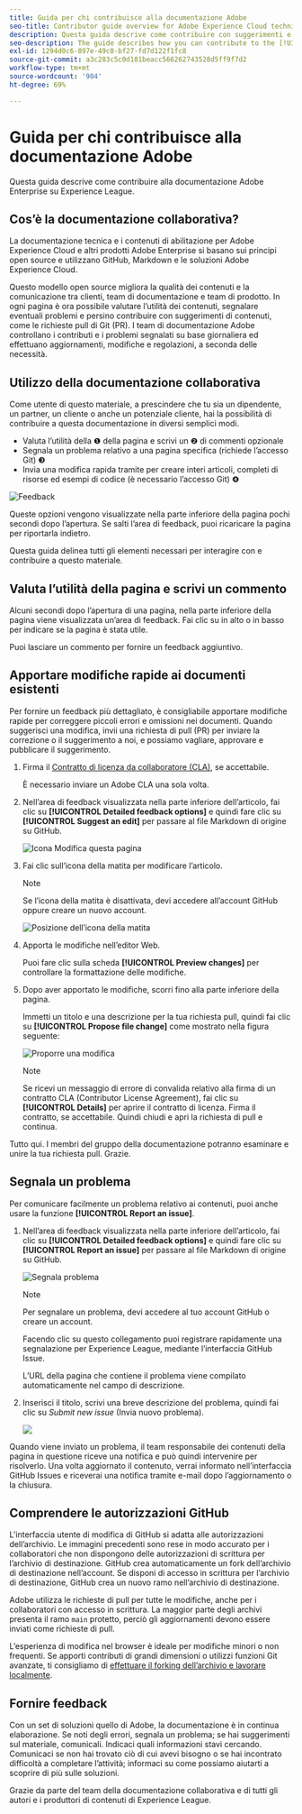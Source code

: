 ```yaml
---
title: Guida per chi contribuisce alla documentazione Adobe
seo-title: Contributor guide overview for Adobe Experience Cloud technical documentation
description: Questa guida descrive come contribuire con suggerimenti e aggiunte al sito della documentazione di Adobe.
seo-description: The guide describes how you can contribute to the [!UICONTROL Adobe Experience Cloud] technical documentation.
exl-id: 1294d0c6-897e-49c0-bf27-fd7d122f1fc8
source-git-commit: a3c283c5c0d181beacc566262743528d5ff9f7d2
workflow-type: tm+mt
source-wordcount: '904'
ht-degree: 69%

---
```


# Guida per chi contribuisce alla documentazione Adobe

Questa guida descrive come contribuire alla documentazione Adobe Enterprise su Experience League.

## Cos’è la documentazione collaborativa?

La documentazione tecnica e i contenuti di abilitazione per Adobe Experience Cloud e altri prodotti Adobe Enterprise si basano sui principi open source e utilizzano GitHub, Markdown e le soluzioni Adobe Experience Cloud.

Questo modello open source migliora la qualità dei contenuti e la comunicazione tra clienti, team di documentazione e team di prodotto. In ogni pagina è ora possibile valutare l’utilità dei contenuti, segnalare eventuali problemi e persino contribuire con suggerimenti di contenuti, come le richieste pull di Git (PR). I team di documentazione Adobe controllano i contributi e i problemi segnalati su base giornaliera ed effettuano aggiornamenti, modifiche e regolazioni, a seconda delle necessità.

## Utilizzo della documentazione collaborativa

Come utente di questo materiale, a prescindere che tu sia un dipendente, un partner, un cliente o anche un potenziale cliente, hai la possibilità di contribuire a questa documentazione in diversi semplici modi.

* Valuta l’utilità della ❶ della pagina e scrivi un ❷ di commenti opzionale
* Segnala un problema relativo a una pagina specifica (richiede l’accesso Git) ❸
* Invia una modifica rapida tramite per creare interi articoli, completi di risorse ed esempi di codice (è necessario l’accesso Git) ❹

![Feedback](assets/feedback-options.png)

Queste opzioni vengono visualizzate nella parte inferiore della pagina pochi secondi dopo l’apertura. Se salti l’area di feedback, puoi ricaricare la pagina per riportarla indietro.

Questa guida delinea tutti gli elementi necessari per interagire con e contribuire a questo materiale.

<!--
>[!IMPORTANT]
>All repositories that publish to docs.adobe.com have adopted the [Adobe Open Source Code of Conduct](../code-of-conduct.md) or the [.NET Foundation Code of Conduct](https://dotnetfoundation.org/code-of-conduct). For more information, see the [Contributing](../contributing.md) article.
>
> Minor corrections or clarifications to documentation and code examples in public repositories are covered by the [Adobe Documentation Terms of Use](https://www.adobe.com/legal/terms.html). New or significant changes generate a comment in the pull request, asking you to submit an online Contribution License Agreement (CLA) if you are not an employee of Adobe. We need you to complete the online form before we can review or accept your pull request.
-->

## Valuta l’utilità della pagina e scrivi un commento

Alcuni secondi dopo l’apertura di una pagina, nella parte inferiore della pagina viene visualizzata un’area di feedback. Fai clic su in alto o in basso per indicare se la pagina è stata utile.

Puoi lasciare un commento per fornire un feedback aggiuntivo.

## Apportare modifiche rapide ai documenti esistenti

Per fornire un feedback più dettagliato, è consigliabile apportare modifiche rapide per correggere piccoli errori e omissioni nei documenti. Quando suggerisci una modifica, invii una richiesta di pull (PR) per inviare la correzione o il suggerimento a noi, e possiamo vagliare, approvare e pubblicare il suggerimento.

1. Firma il [Contratto di licenza da collaboratore (CLA)](http://opensource.adobe.com/cla.html), se accettabile.

   È necessario inviare un Adobe CLA una sola volta.

1. Nell’area di feedback visualizzata nella parte inferiore dell’articolo, fai clic su **[!UICONTROL Detailed feedback options]** e quindi fare clic su **[!UICONTROL Suggest an edit]** per passare al file Markdown di origine su GitHub.

   ![Icona Modifica questa pagina](/help/assets/feedback-suggest-edit.png)

1. Fai clic sull’icona della matita per modificare l’articolo.

   >[!NOTE]
   >
   >Se l’icona della matita è disattivata, devi accedere all’account GitHub oppure creare un nuovo account.

   ![Posizione dell’icona della matita](assets/git_edit.png)

1. Apporta le modifiche nell’editor Web.

   Puoi fare clic sulla scheda **[!UICONTROL Preview changes]** per controllare la formattazione delle modifiche.

1. Dopo aver apportato le modifiche, scorri fino alla parte inferiore della pagina.

   Immetti un titolo e una descrizione per la tua richiesta pull, quindi fai clic su **[!UICONTROL Propose file change]** come mostrato nella figura seguente:

   ![Proporre una modifica](assets/submit-pull-request.png)

   >[!NOTE]
   >
   >Se ricevi un messaggio di errore di convalida relativo alla firma di un contratto CLA (Contributor License Agreement), fai clic su **[!UICONTROL Details]** per aprire il contratto di licenza. Firma il contratto, se accettabile. Quindi chiudi e apri la richiesta di pull e continua.

Tutto qui. I membri del gruppo della documentazione potranno esaminare e unire la tua richiesta pull. Grazie. 

## Segnala un problema

Per comunicare facilmente un problema relativo ai contenuti, puoi anche usare la funzione **[!UICONTROL Report an issue]**.

1. Nell’area di feedback visualizzata nella parte inferiore dell’articolo, fai clic su **[!UICONTROL Detailed feedback options]** e quindi fare clic su **[!UICONTROL Report an issue]** per passare al file Markdown di origine su GitHub.

   ![Segnala problema](assets/feedback-report-issue.png)

   >[!NOTE]
   >
   >Per segnalare un problema, devi accedere al tuo account GitHub o creare un account.

   Facendo clic su questo collegamento puoi registrare rapidamente una segnalazione per Experience League, mediante l’interfaccia GitHub Issue.

   L’URL della pagina che contiene il problema viene compilato automaticamente nel campo di descrizione.

1. Inserisci il titolo, scrivi una breve descrizione del problema, quindi fai clic su *Submit new issue* (Invia nuovo problema).

   ![](assets/git_issue_example.png)

Quando viene inviato un problema, il team responsabile dei contenuti della pagina in questione riceve una notifica e può quindi intervenire per risolverlo. Una volta aggiornato il contenuto, verrai informato nell’interfaccia GitHub Issues e riceverai una notifica tramite e-mail dopo l’aggiornamento o la chiusura.

## Comprendere le autorizzazioni GitHub

L’interfaccia utente di modifica di GitHub si adatta alle autorizzazioni dell’archivio. Le immagini precedenti sono rese in modo accurato per i collaboratori che non dispongono delle autorizzazioni di scrittura per l’archivio di destinazione. GitHub crea automaticamente un fork dell’archivio di destinazione nell’account. Se disponi di accesso in scrittura per l’archivio di destinazione, GitHub crea un nuovo ramo nell’archivio di destinazione.

Adobe utilizza le richieste di pull per tutte le modifiche, anche per i collaboratori con accesso in scrittura. La maggior parte degli archivi presenta il ramo `main` protetto, perciò gli aggiornamenti devono essere inviati come richieste di pull.

L’esperienza di modifica nel browser è ideale per modifiche minori o non frequenti. Se apporti contributi di grandi dimensioni o utilizzi funzioni Git avanzate, ti consigliamo di [effettuare il forking dell’archivio e lavorare localmente](setup/full-workflow.md).

## Fornire feedback

Con un set di soluzioni quello di Adobe, la documentazione è in continua elaborazione. Se noti degli errori, segnala un problema; se hai suggerimenti sul materiale, comunicali. Indicaci quali informazioni stavi cercando. Comunicaci se non hai trovato ciò di cui avevi bisogno o se hai incontrato difficoltà a completare l’attività; informaci su come possiamo aiutarti a scoprire di più sulle soluzioni.

Grazie da parte del team della documentazione collaborativa e di tutti gli autori e i produttori di contenuti di Experience League.
